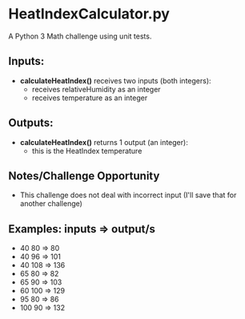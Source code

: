 # HeatIndexCalculator.py
A Python 3 Math challenge using unit tests.

**Inputs:**
----------
* **calculateHeatIndex()** receives two inputs (both integers):
  * receives relativeHumidity as an integer
  * receives temperature as an integer

**Outputs:**
------------
* **calculateHeatIndex()** returns 1 output (an integer):
    * this is the HeatIndex temperature

**Notes/Challenge Opportunity**
-------------
* This challenge does not deal with incorrect input (I'll save that for another challenge)

**Examples:**
inputs => output/s
--------------------------------
* 40 80 => 80
* 40 96 => 101
* 40 108 => 136
* 65 80 => 82
* 65 90 => 103
* 60 100 => 129
* 95 80 => 86
* 100 90 => 132
